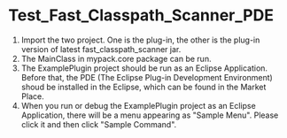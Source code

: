 # Test_Fast_Classpath_Scanner_PDE
1. Import the two project. One is the plug-in, the other is the plug-in version of latest fast_classpath_scanner jar.
2. The MainClass in mypack.core package can be run.
3. The ExamplePlugin project should be run as an Eclipse Application. 
   Before that, the PDE (The Eclipse Plug-in Development Environment) shoud be installed in the Eclipse, which can be found in the Market Place.
4. When you run or debug the ExamplePlugin project as an Eclipse Application, there will be a menu appearing as "Sample Menu". Please click it and then click "Sample Command".
